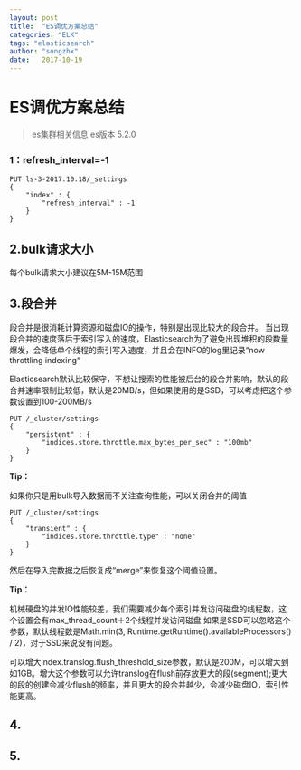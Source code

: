 ```yaml
---
layout: post
title:  "ES调优方案总结"
categories: "ELK"
tags: "elasticsearch"
author: "songzhx"
date:   2017-10-19
---
```


# ES调优方案总结



>es集群相关信息
>es版本 5.2.0



### 1：refresh_interval=-1  

```http
PUT ls-3-2017.10.18/_settings
{
    "index" : {
        "refresh_interval" : -1
    }
}

```

## 2.bulk请求大小

每个bulk请求大小建议在5M-15M范围



## 3.段合并

段合并是很消耗计算资源和磁盘IO的操作，特别是出现比较大的段合并。 
当出现段合并的速度落后于索引写入的速度，Elasticsearch为了避免出现堆积的段数量爆发，会降低单个线程的索引写入速度，并且会在INFO的log里记录“now throttling indexing“

Elasticsearch默认比较保守，不想让搜索的性能被后台的段合并影响，默认的段合并速率限制比较低，默认是20MB/s，但如果使用的是SSD，可以考虑把这个参数设置到100-200MB/s

```shell
PUT /_cluster/settings
{
    "persistent" : {
        "indices.store.throttle.max_bytes_per_sec" : "100mb"
    }
}
```

**Tip：**

如果你只是用bulk导入数据而不关注查询性能，可以关闭合并的阈值

```shell
PUT /_cluster/settings
{
    "transient" : {
        "indices.store.throttle.type" : "none" 
    }
}
```

然后在导入完数据之后恢复成“merge”来恢复这个阈值设置。



**Tip：**

机械硬盘的并发IO性能较差，我们需要减少每个索引并发访问磁盘的线程数，这个设置会有max_thread_count＋2个线程并发访问磁盘 
如果是SSD可以忽略这个参数，默认线程数是Math.min(3, Runtime.getRuntime().availableProcessors() / 2)，对于SSD来说没有问题。

可以增大index.translog.flush_threshold_size参数，默认是200M，可以增大到如1GB。增大这个参数可以允许translog在flush前存放更大的段(segment);更大的段的创建会减少flush的频率，并且更大的段合并越少，会减少磁盘IO，索引性能更高。







## 4.



## 5.








